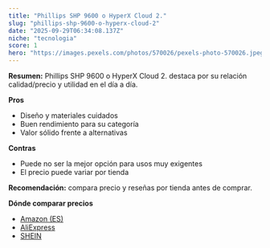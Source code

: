 ```yaml
---
title: "Phillips SHP 9600 o HyperX Cloud 2."
slug: "phillips-shp-9600-o-hyperx-cloud-2"
date: "2025-09-29T06:34:08.137Z"
niche: "tecnologia"
score: 1
hero: "https://images.pexels.com/photos/570026/pexels-photo-570026.jpeg?auto=compress&cs=tinysrgb&fit=crop&h=627&w=1200&auto=compress&cs=tinysrgb&w=1200&h=675&fit=crop"
---
```


**Resumen:** Phillips SHP 9600 o HyperX Cloud 2. destaca por su relación calidad/precio y utilidad en el día a día.

**Pros**
- Diseño y materiales cuidados
- Buen rendimiento para su categoría
- Valor sólido frente a alternativas

**Contras**
- Puede no ser la mejor opción para usos muy exigentes
- El precio puede variar por tienda

**Recomendación:** compara precio y reseñas por tienda antes de comprar.

**Dónde comparar precios**
- [Amazon (ES)](https://www.amazon.es/s?k=Phillips%20SHP%209600%20o%20HyperX%20Cloud%202.&tag=teknovashop25-21)
- [AliExpress](https://www.aliexpress.com/wholesale?SearchText=Phillips%20SHP%209600%20o%20HyperX%20Cloud%202.)
- [SHEIN](https://www.shein.com/pdsearch/Phillips%20SHP%209600%20o%20HyperX%20Cloud%202.)